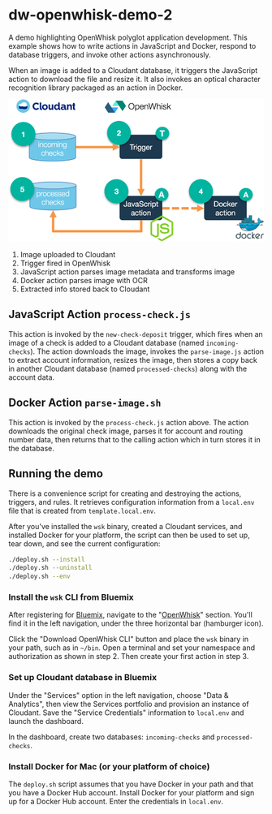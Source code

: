 # dw-openwhisk-demo-2
A demo highlighting OpenWhisk polyglot application development. This example shows how to write actions in JavaScript and Docker, respond to database triggers, and invoke other actions asynchronously.

When an image is added to a Cloudant database, it triggers the JavaScript action to download the file and resize it. It also invokes an optical character recognition library packaged as an action in Docker.

![High level diagram](images/demo-2.png)

1. Image uploaded to Cloudant
2. Trigger fired in OpenWhisk
3. JavaScript action parses image metadata and transforms image
4. Docker action parses image with OCR
5. Extracted info stored back to Cloudant

## JavaScript Action `process-check.js`
This action is invoked by the `new-check-deposit` trigger, which fires when an image of a check is added to a Cloudant database (named `incoming-checks`). The action downloads the image, invokes the `parse-image.js` action to extract account information, resizes the image, then stores a copy back in another Cloudant database (named `processed-checks`) along with the account data.

## Docker Action `parse-image.sh`
This action is invoked by the `process-check.js` action above. The action downloads the original check image, parses it for account and routing number data, then returns that to the calling action which in turn stores it in the database.

## Running the demo
There is a convenience script for creating and destroying the actions, triggers, and rules. It retrieves configuration information from a `local.env` file that is created from `template.local.env`.

After you've installed the `wsk` binary, created a Cloudant services, and installed Docker for your platform, the script can then be used to set up, tear down, and see the current configuration:
```bash
./deploy.sh --install
./deploy.sh --uninstall
./deploy.sh --env
```

### Install the `wsk` CLI from Bluemix
After registering for [Bluemix](http://bluemix.net/), navigate to the "[OpenWhisk](https://console.ng.bluemix.net/openwhisk/)" section. You'll find it in the left navigation, under the three horizontal bar (hamburger icon).

Click the "Download OpenWhisk CLI" button and place the `wsk` binary in your path, such as in `~/bin`. Open a terminal and set your namespace and authorization as shown in step 2. Then create your first action in step 3.

### Set up Cloudant database in Bluemix
Under the "Services" option in the left navigation, choose "Data & Analytics", then view the Services portfolio and provision an instance of Cloudant. Save the "Service Credentials" information to `local.env` and launch the dashboard.

In the dashboard, create two databases: `incoming-checks` and `processed-checks`.

### Install Docker for Mac (or your platform of choice)
The `deploy.sh` script assumes that you have Docker in your path and that you have a Docker Hub account. Install Docker for your platform and sign up for a Docker Hub account. Enter the credentials in `local.env`.
